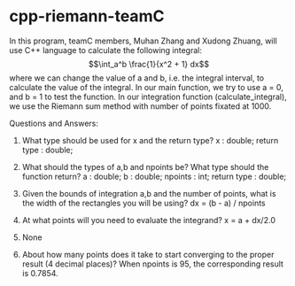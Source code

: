 # cpp-riemann-teamC

In this program, teamC members, Muhan Zhang and Xudong Zhuang, will use C++ language to calculate the following integral:
$$\int_a^b \frac{1}{x^2 + 1} dx$$
where we can change the value of a and b, i.e. the integral interval, to calculate the value of the integral. In our main function, we try to use a = 0, and b = 1 to test the function. In our integration function (calculate_integral), we use the Riemann sum method with number of points fixated at 1000.

Questions and Answers:
1. What type should be used for x and the return type?
x : double;
return type : double;

2. What should the types of a,b and npoints be? What type should the function return?
a : double;
b : double;
npoints : int;
return type : double;

3. Given the bounds of integration a,b and the number of points, what is the width of the rectangles you will be using? 
dx = (b - a) / npoints

4. At what points will you need to evaluate the integrand? 
x = a + dx/2.0

5. None

6. About how many points does it take to start converging to the proper result (4 decimal places)?
When npoints is 95, the corresponding result is 0.7854.
